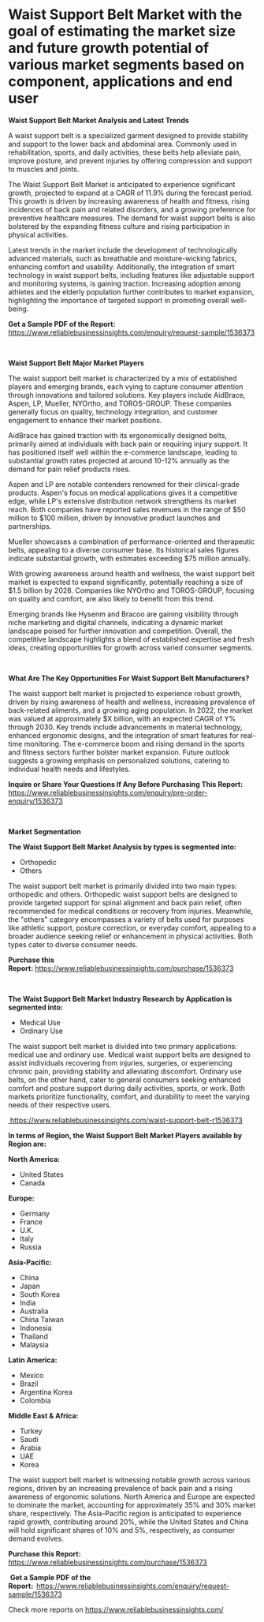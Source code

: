 <p><h1>Waist Support Belt Market with the goal of estimating the market size and future growth potential of various market segments based on component, applications and end user</h1></p><p><strong>Waist Support Belt Market Analysis and Latest Trends</strong></p>
<p><p>A waist support belt is a specialized garment designed to provide stability and support to the lower back and abdominal area. Commonly used in rehabilitation, sports, and daily activities, these belts help alleviate pain, improve posture, and prevent injuries by offering compression and support to muscles and joints.</p><p>The Waist Support Belt Market is anticipated to experience significant growth, projected to expand at a CAGR of 11.9% during the forecast period. This growth is driven by increasing awareness of health and fitness, rising incidences of back pain and related disorders, and a growing preference for preventive healthcare measures. The demand for waist support belts is also bolstered by the expanding fitness culture and rising participation in physical activities.</p><p>Latest trends in the market include the development of technologically advanced materials, such as breathable and moisture-wicking fabrics, enhancing comfort and usability. Additionally, the integration of smart technology in waist support belts, including features like adjustable support and monitoring systems, is gaining traction. Increasing adoption among athletes and the elderly population further contributes to market expansion, highlighting the importance of targeted support in promoting overall well-being.</p></p>
<p><strong>Get a Sample PDF of the Report:&nbsp;</strong> <a href="https://www.reliablebusinessinsights.com/enquiry/request-sample/1536373?utm_campaign=2199&utm_medium=2&utm_source=Github&utm_content=ia&utm_term=06022025&utm_id=waist-support-belt">https://www.reliablebusinessinsights.com/enquiry/request-sample/1536373</a></p>
<p>&nbsp;</p>
<p><strong>Waist Support Belt Major Market Players</strong></p>
<p><p>The waist support belt market is characterized by a mix of established players and emerging brands, each vying to capture consumer attention through innovations and tailored solutions. Key players include AidBrace, Aspen, LP, Mueller, NYOrtho, and TOROS-GROUP. These companies generally focus on quality, technology integration, and customer engagement to enhance their market positions.</p><p>AidBrace has gained traction with its ergonomically designed belts, primarily aimed at individuals with back pain or requiring injury support. It has positioned itself well within the e-commerce landscape, leading to substantial growth rates projected at around 10-12% annually as the demand for pain relief products rises.</p><p>Aspen and LP are notable contenders renowned for their clinical-grade products. Aspen's focus on medical applications gives it a competitive edge, while LP's extensive distribution network strengthens its market reach. Both companies have reported sales revenues in the range of $50 million to $100 million, driven by innovative product launches and partnerships.</p><p>Mueller showcases a combination of performance-oriented and therapeutic belts, appealing to a diverse consumer base. Its historical sales figures indicate substantial growth, with estimates exceeding $75 million annually.</p><p>With growing awareness around health and wellness, the waist support belt market is expected to expand significantly, potentially reaching a size of $1.5 billion by 2028. Companies like NYOrtho and TOROS-GROUP, focusing on quality and comfort, are also likely to benefit from this trend.</p><p>Emerging brands like Hysenm and Bracoo are gaining visibility through niche marketing and digital channels, indicating a dynamic market landscape poised for further innovation and competition. Overall, the competitive landscape highlights a blend of established expertise and fresh ideas, creating opportunities for growth across varied consumer segments.</p></p>
<p>&nbsp;</p>
<p><strong>What Are The Key Opportunities For Waist Support Belt Manufacturers?</strong></p>
<p><p>The waist support belt market is projected to experience robust growth, driven by rising awareness of health and wellness, increasing prevalence of back-related ailments, and a growing aging population. In 2022, the market was valued at approximately $X billion, with an expected CAGR of Y% through 2030. Key trends include advancements in material technology, enhanced ergonomic designs, and the integration of smart features for real-time monitoring. The e-commerce boom and rising demand in the sports and fitness sectors further bolster market expansion. Future outlook suggests a growing emphasis on personalized solutions, catering to individual health needs and lifestyles.</p></p>
<p><strong>Inquire or Share Your Questions If Any Before Purchasing This Report:</strong> <a href="https://www.reliablebusinessinsights.com/enquiry/pre-order-enquiry/1536373?utm_campaign=2199&utm_medium=2&utm_source=Github&utm_content=ia&utm_term=06022025&utm_id=waist-support-belt">https://www.reliablebusinessinsights.com/enquiry/pre-order-enquiry/1536373</a></p>
<p>&nbsp;</p>
<p><strong>Market Segmentation</strong></p>
<p><strong>The Waist Support Belt Market Analysis by types is segmented into:</strong></p>
<p><ul><li>Orthopedic</li><li>Others</li></ul></p>
<p><p>The waist support belt market is primarily divided into two main types: orthopedic and others. Orthopedic waist support belts are designed to provide targeted support for spinal alignment and back pain relief, often recommended for medical conditions or recovery from injuries. Meanwhile, the "others" category encompasses a variety of belts used for purposes like athletic support, posture correction, or everyday comfort, appealing to a broader audience seeking relief or enhancement in physical activities. Both types cater to diverse consumer needs.</p></p>
<p><strong>Purchase this Report:&nbsp;</strong><a href="https://www.reliablebusinessinsights.com/purchase/1536373?utm_campaign=2199&utm_medium=2&utm_source=Github&utm_content=ia&utm_term=06022025&utm_id=waist-support-belt">https://www.reliablebusinessinsights.com/purchase/1536373</a></p>
<p>&nbsp;</p>
<p><strong>The Waist Support Belt Market Industry Research by Application is segmented into:</strong></p>
<p><ul><li>Medical Use</li><li>Ordinary Use</li></ul></p>
<p><p>The waist support belt market is divided into two primary applications: medical use and ordinary use. Medical waist support belts are designed to assist individuals recovering from injuries, surgeries, or experiencing chronic pain, providing stability and alleviating discomfort. Ordinary use belts, on the other hand, cater to general consumers seeking enhanced comfort and posture support during daily activities, sports, or work. Both markets prioritize functionality, comfort, and durability to meet the varying needs of their respective users.</p></p>
<p><a href="https://www.reliablebusinessinsights.com/waist-support-belt-r1536373?utm_campaign=2199&utm_medium=2&utm_source=Github&utm_content=ia&utm_term=06022025&utm_id=waist-support-belt">&nbsp;https://www.reliablebusinessinsights.com/waist-support-belt-r1536373</a></p>
<p><strong>In terms of Region, the Waist Support Belt Market Players available by Region are:</strong></p>
<p>
    <p> <strong> North America: </strong>
        <ul>
            <li>United States</li>
            <li>Canada</li>
        </ul>
        </p> 
    <p> <strong> Europe: </strong>
        <ul>
            <li>Germany</li>
            <li>France</li>
            <li>U.K.</li>
            <li>Italy</li>
            <li>Russia</li>
        </ul>
        </p> 
    <p> <strong> Asia-Pacific: </strong>
        <ul>
            <li>China</li>
            <li>Japan</li>
            <li>South Korea</li>
            <li>India</li>
            <li>Australia</li>
            <li>China Taiwan</li>
            <li>Indonesia</li>
            <li>Thailand</li>
            <li>Malaysia</li>
        </ul>
        </p> 
    <p> <strong> Latin America: </strong>
        <ul>
            <li>Mexico</li>
            <li>Brazil</li>
            <li>Argentina Korea</li>
            <li>Colombia</li>
        </ul>
        </p> 
    <p> <strong> Middle East & Africa: </strong>
        <ul>
            <li>Turkey</li>
            <li>Saudi</li>
            <li>Arabia</li>
            <li>UAE</li>
            <li>Korea</li>
        </ul>
    </p>
    </p>
<p><p>The waist support belt market is witnessing notable growth across various regions, driven by an increasing prevalence of back pain and a rising awareness of ergonomic solutions. North America and Europe are expected to dominate the market, accounting for approximately 35% and 30% market share, respectively. The Asia-Pacific region is anticipated to experience rapid growth, contributing around 20%, while the United States and China will hold significant shares of 10% and 5%, respectively, as consumer demand evolves.</p></p>
<p><strong>Purchase this Report: </strong><a href="https://www.reliablebusinessinsights.com/purchase/1536373?utm_campaign=2199&utm_medium=2&utm_source=Github&utm_content=ia&utm_term=06022025&utm_id=waist-support-belt">https://www.reliablebusinessinsights.com/purchase/1536373</a></p>
<p>&nbsp;<strong>Get a Sample PDF of the Report:&nbsp;&nbsp;</strong><a href="https://www.reliablebusinessinsights.com/enquiry/request-sample/1536373?utm_campaign=2199&utm_medium=2&utm_source=Github&utm_content=ia&utm_term=06022025&utm_id=waist-support-belt">https://www.reliablebusinessinsights.com/enquiry/request-sample/1536373</a></p>
<p><strong></strong></p>
<p>Check more reports on <a href="https://www.reliablebusinessinsights.com/?utm_campaign=2199&utm_medium=2&utm_source=Github&utm_content=ia&utm_term=06022025&utm_id=waist-support-belt">https://www.reliablebusinessinsights.com/</a></p>